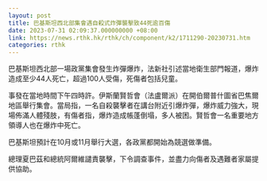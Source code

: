 ```yaml
---
layout: post
title: 巴基斯坦西北部集會遇自殺式炸彈襲擊致44死逾百傷
date: 2023-07-31 02:09:37.000000000 +08:00
link: https://news.rthk.hk/rthk/ch/component/k2/1711290-20230731.htm
categories: rthk
---
```


巴基斯坦西北部一場政黨集會發生炸彈爆炸，法新社引述當地衛生部門報道，爆炸造成至少44人死亡，超過100人受傷，死傷者包括兒童。

事發在當地時間下午四時許。伊斯蘭賢哲會（法盧爾派）在開伯爾普什圖省巴焦爾地區舉行集會。當局指，一名自殺襲擊者在講台附近引爆炸彈，爆炸威力強大，現場佈滿人體殘肢，有傷者指，爆炸造成帳蓬倒塌，多人被困。賢哲會一名重要地方領導人也在爆炸中死亡。

巴基斯坦預計在10月或11月舉行大選，各政黨都開始為競選做準備。

總理夏巴茲和總統阿爾維譴責襲擊，下令調查事件，並盡力向傷者及遇難者家屬提供協助。
